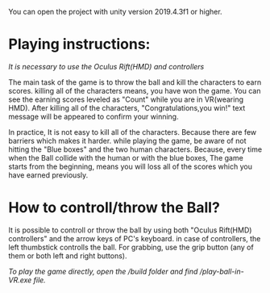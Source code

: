 You can open the project with unity version 2019.4.3f1 or higher.

# Playing instructions:

*It is necessary to use the Oculus Rift(HMD) and controllers*

The main task of the game is to throw the ball and kill the characters to earn scores. killing all of the
characters means, you have won the game. You can see the earning scores leveled as "Count" while you are in VR(wearing HMD).
After killing all of the characters, "Congratulations,you win!" text message will be appeared to confirm your winning.

In practice, It is not easy to kill all of the characters. Because there are few barriers which makes it 
harder. while playing the game, be aware of not hitting the "Blue boxes" and the two human characters. Because, every time
when the Ball collide with the human or with the blue boxes, The game starts from the beginning, means you will loss all of the
scores which you have earned previously. 


# How to controll/throw the Ball?

It is possible to controll or throw the ball by using both "Oculus Rift(HMD) controllers" and the arrow keys of PC's keyboard.
in case of controllers, the left thumbstick controlls the ball. For grabbing, use the grip button (any of them or both left and right buttons).  

*To play the game directly, open the /build folder and find /play-ball-in-VR.exe file.* 
